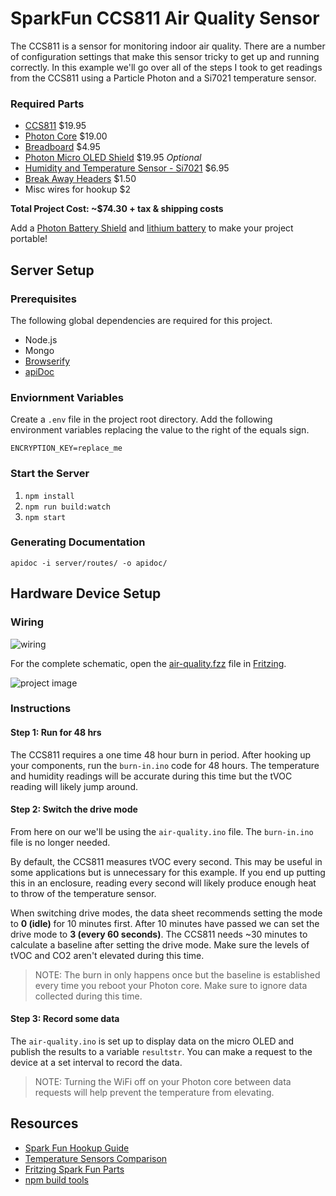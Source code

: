 # SparkFun CCS811 Air Quality Sensor

The CCS811 is a sensor for monitoring indoor air quality. There are a number of configuration settings that make this sensor tricky to get up and running correctly. In this example we'll go over all of the steps I took to get readings from the CCS811 using a Particle Photon and a Si7021 temperature sensor.

### Required Parts

- [CCS811](https://www.sparkfun.com/products/14193) $19.95
- [Photon Core](https://store.particle.io/) $19.00
- [Breadboard](https://www.sparkfun.com/products/12002) $4.95
- [Photon Micro OLED Shield](https://www.sparkfun.com/products/13628) $19.95 *Optional*
- [Humidity and Temperature Sensor - Si7021](https://www.sparkfun.com/products/13763) $6.95
- [Break Away Headers](https://www.sparkfun.com/products/116) $1.50
- Misc wires for hookup $2

**Total Project Cost: ~$74.30 + tax & shipping costs**

Add a [Photon Battery Shield](https://www.sparkfun.com/products/13626) and [lithium battery](https://www.sparkfun.com/products/13851) to make your project portable!

## Server Setup

### Prerequisites

The following global dependencies are required for this project.

- Node.js
- Mongo
- [Browserify](https://www.npmjs.com/package/browserify)
- [apiDoc](http://apidocjs.com/#install)

### Enviornment Variables

Create a `.env` file in the project root directory. Add the following environment variables replacing the value to the right of the equals sign.

```
ENCRYPTION_KEY=replace_me
```

### Start the Server

1. `npm install`
1. `npm run build:watch`
1. `npm start`

### Generating Documentation

`apidoc -i server/routes/ -o apidoc/`

## Hardware Device Setup

### Wiring

![wiring](images/wiring.png)

For the complete schematic, open the [air-quality.fzz](https://github.com/blackcj/SparkFunCCS811/blob/master/images/air_quality.fzz) file in [Fritzing](http://fritzing.org/home/).

![project image](images/project-image.jpg)

### Instructions

#### Step 1: Run for 48 hrs

The CCS811 requires a one time 48 hour burn in period. After hooking up your components, run the `burn-in.ino` code for 48 hours. The temperature and humidity readings will be accurate during this time but the tVOC reading will likely jump around.

#### Step 2: Switch the drive mode

From here on our we'll be using the `air-quality.ino` file. The `burn-in.ino` file is no longer needed.

By default, the CCS811 measures tVOC every second. This may be useful in some applications but is unnecessary for this example. If you end up putting this in an enclosure, reading every second will likely produce enough heat to throw of the temperature sensor.

When switching drive modes, the data sheet recommends setting the mode to **0 (idle)** for 10 minutes first. After 10 minutes have passed we can set the drive mode to **3 (every 60 seconds)**. The CCS811 needs ~30 minutes to calculate a baseline after setting the drive mode. Make sure the levels of tVOC and CO2 aren't elevated during this time.

> NOTE: The burn in only happens once but the baseline is established every time you reboot your Photon core. Make sure to ignore data collected during this time.

#### Step 3: Record some data

The `air-quality.ino` is set up to display data on the micro OLED and publish the results to a variable `resultstr`. You can make a request to the device at a set interval to record the data.

> NOTE: Turning the WiFi off on your Photon core between data requests will help prevent the temperature from elevating.

## Resources

- [Spark Fun Hookup Guide](https://learn.sparkfun.com/tutorials/ccs811-air-quality-breakout-hookup-guide)
- [Temperature Sensors Comparison](http://www.kandrsmith.org/RJS/Misc/Hygrometers/calib_many.html)
- [Fritzing Spark Fun Parts](https://github.com/sparkfun/Fritzing_Parts)
- [npm build tools](https://www.keithcirkel.co.uk/how-to-use-npm-as-a-build-tool/)
